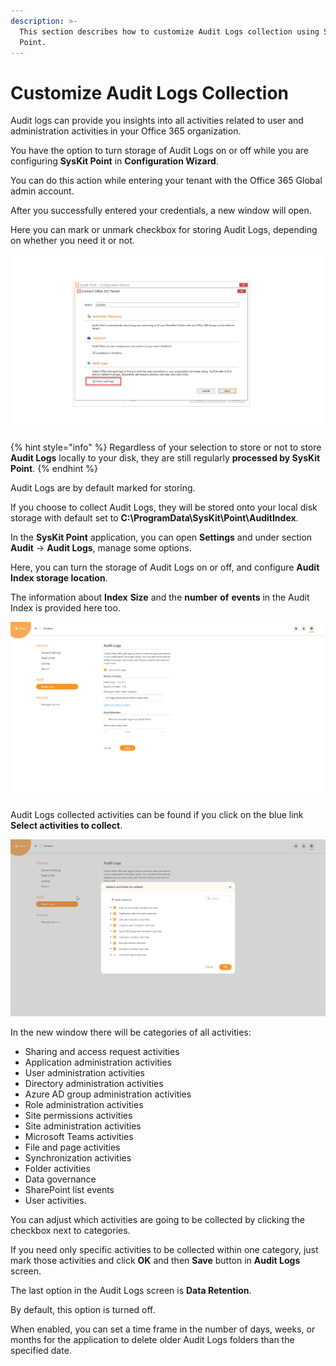 ```yaml
---
description: >-
  This section describes how to customize Audit Logs collection using SysKit
  Point.
---
```


# Customize Audit Logs Collection

Audit logs can provide you insights into all activities related to user and administration activities in your Office 365 organization.

You have the option to turn storage of Audit Logs on or off while you are configuring **SysKit Point** in **Configuration Wizard**.

You can do this action while entering your tenant with the Office 365 Global admin account.

After you successfully entered your credentials, a new window will open.

Here you can mark or unmark checkbox for storing Audit Logs, depending on whether you need it or not. 

![](../.gitbook/assets/customize-audit-logs-collection_point-01.png)

{% hint style="info" %}
Regardless of your selection to store or not to store **Audit Logs** locally to your disk, they are still regularly **processed by SysKit Point**.
{% endhint %}

Audit Logs are by default marked for storing.

If you choose to collect Audit Logs, they will be stored onto your local disk storage with default set to **C:\ProgramData\SysKit\Point\AuditIndex**.

In the **SysKit Point** application, you can open **Settings** and under section **Audit** -&gt; **Audit Logs**, manage some options.

Here, you can turn the storage of Audit Logs on or off, and configure **Audit Index storage location**.

The information about **Index** **Size** and the **number** **of** **events** in the Audit Index is provided here too.

![](../.gitbook/assets/customize-audit-logs-collection_point-02.png)

Audit Logs collected activities can be found if you click on the blue link **Select activities to collect**.

![](../.gitbook/assets/customize-audit-logs-collection_point-03.png)

In the new window there will be categories of all activities: 

* Sharing and access request activities
* Application administration activities
* User administration activities
* Directory administration activities
* Azure AD group administration activities
* Role administration activities
* Site permissions activities
* Site administration activities
* Microsoft Teams activities
* File and page activities
* Synchronization activities
* Folder activities
* Data governance
* SharePoint list events
* User activities.

You can adjust which activities are going to be collected by clicking the checkbox next to categories.

If you need only specific activities to be collected within one category, just mark those activities and click **OK** and then **Save** button in **Audit Logs** screen.

The last option in the Audit Logs screen is **Data Retention**.

By default, this option is turned off.

When enabled, you can set a time frame in the number of days, weeks, or months for the application to delete older Audit Logs folders than the specified date.

